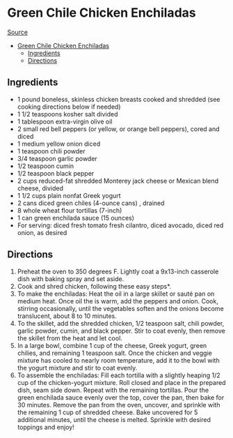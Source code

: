 # Green Chile Chicken Enchiladas

[Source](https://www.wellplated.com/green-chile-chicken-enchiladas/)

- [Green Chile Chicken Enchiladas](#green-chile-chicken-enchiladas)
  - [Ingredients](#ingredients)
  - [Directions](#directions)

## Ingredients

- 1 pound boneless, skinless chicken breasts cooked and shredded (see cooking directions below if needed)
- 1 1/2 teaspoons kosher salt divided
- 1 tablespoon extra-virgin olive oil
- 2 small red bell peppers (or yellow, or orange bell peppers), cored and diced
- 1 medium yellow onion diced
- 1  teaspoon  chili powder
- 3/4 teaspoon  garlic powder
- 1/2 teaspoon  cumin
- 1/2 teaspoon  black pepper
- 2 cups reduced-fat shredded Monterey jack cheese or Mexican blend cheese, divided
- 1 1/2 cups plain nonfat Greek yogurt
- 2 cans diced green chiles (4-ounce cans) , drained
- 8 whole wheat flour tortillas (7-inch)
- 1 can green enchilada sauce (15 ounces)
- For serving: diced fresh tomato fresh cilantro, diced avocado, diced red onion, as desired

## Directions

1. Preheat the oven to 350 degrees F. Lightly coat a 9x13-inch casserole dish with baking spray and set aside.
1. Cook and shred chicken, following these easy steps*.
1. To make the enchiladas: Heat the oil in a large skillet or sauté pan on medium heat. Once oil the is warm, add the peppers and onion. Cook, stirring occasionally, until the vegetables soften and the onions become translucent, about 8 to 10 minutes.
1. To the skillet, add the shredded chicken, 1/2 teaspoon salt, chili powder, garlic powder, cumin, and black pepper. Stir to coat evenly, then remove the skillet from the heat and let cool.
1. In a large bowl, combine 1 cup of the cheese, Greek yogurt, green chilies, and remaining 1 teaspoon salt. Once the chicken and veggie mixture has cooled to nearly room temperature, add it to the bowl with the yogurt mixture and stir to coat evenly.
1. To assemble the enchiladas: Fill each tortilla with a slightly heaping 1/2 cup of the chicken-yogurt mixture. Roll closed and place in the prepared dish, seam side down. Repeat with the remaining tortillas. Pour the green enchilada sauce evenly over the top, cover the pan, then bake for 30 minutes. Remove the pan from the oven, uncover, and sprinkle with the remaining 1 cup of shredded cheese. Bake uncovered for 5 additional minutes, until the cheese is melted. Sprinkle with desired toppings and enjoy!
